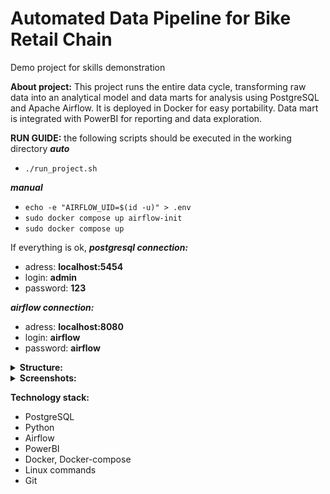 # Automated Data Pipeline for Bike Retail Chain
Demo project for skills demonstration

**About project:** This project runs the entire data cycle, transforming raw data into an analytical model and data marts for analysis using PostgreSQL and Apache Airflow. It is deployed in Docker for easy portability. Data mart is integrated with PowerBI for reporting and data exploration.

**RUN GUIDE:** 
the following scripts should be executed in the working directory
***auto***
- ```./run_project.sh ```

***manual***
- ```echo -e "AIRFLOW_UID=$(id -u)" > .env ```
- ```sudo docker compose up airflow-init ```
- ``` sudo docker compose up ```

If everything is ok, 
***postgresql connection:***
- adress: **localhost:5454**
- login: **admin**
- password: **123**

***airflow connection:***
- adress: **localhost:8080**
- login: **airflow**
- password: **airflow**

<details><summary><b>Structure:</b></summary>
![Project structure](./images/pet_project_structure.jpg)
</details>

<details><summary><b>Screenshots:</b></summary>

</details>

**Technology stack:**
- PostgreSQL
- Python
- Airflow
- PowerBI
- Docker, Docker-compose
- Linux commands
- Git
